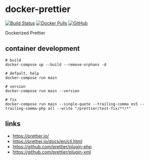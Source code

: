 # docker-prettier

[![Build Status](https://travis-ci.com/elnebuloso/docker-prettier.svg?branch=master)](https://travis-ci.com/elnebuloso/docker-prettier)
[![Docker Pulls](https://img.shields.io/docker/pulls/elnebuloso/prettier.svg)](https://hub.docker.com/r/elnebuloso/prettier)
[![GitHub](https://img.shields.io/github/license/elnebuloso/docker-ansible.svg)](https://github.com/elnebuloso/docker-prettier)

Dockerized Prettier

## container development

```
# build
docker-compose up --build --remove-orphans -d

# default, help
docker-compose run main

# version
docker-compose run main --version

# fix
docker-compose run main --single-quote --trailing-comma es5 --trailing-comma-php all --write "/prettier/test-fix/**/*"
```

## links

- https://prettier.io/
- https://prettier.io/docs/en/cli.html
- https://github.com/prettier/plugin-php
- https://github.com/prettier/plugin-xml